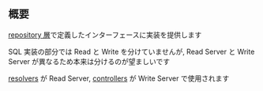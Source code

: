 ## 概要

[repository 層](../domain/src/repository)で定義したインターフェースに実装を提供します

SQL 実装の部分では Read と Write を分けていませんが, Read Server と Write Server が異なるため本来は分けるのが望ましいです

[resolvers](./src/resolvers.rs) が Read Server, [controllers](./src/controllers.rs) が Write Server で使用されます
